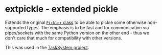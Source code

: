 # extpickle - extended pickle

Extends the original [`Pickler` class](https://docs.python.org/ibrary/pickle.html)
to be able to pickle some otherwise non-supported types.
The emphasis is to be fast and for communication via pipes/sockets
with the same Python version on the other end - thus we don't care that much for compatibility with other versions.

This was used in the [TaskSystem project](https://github.com/albertz/TaskSystem).
